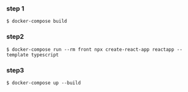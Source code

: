 ### step 1

`$ docker-compose build`

### step2

`$ docker-compose run --rm front npx create-react-app reactapp --template typescript`

### step3

`$ docker-compose up --build`
